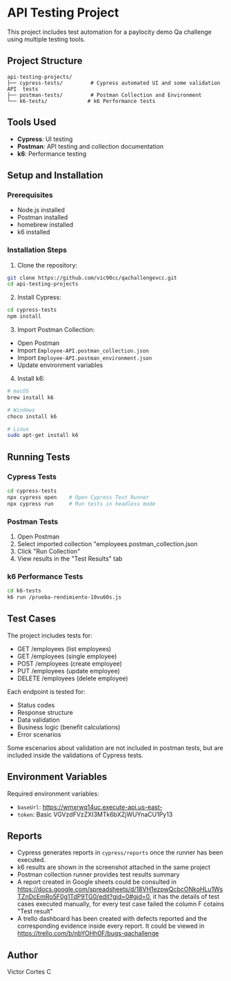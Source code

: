 # API Testing Project

This project includes test automation for a paylocity demo Qa challenge using multiple testing tools.

## Project Structure

```
api-testing-projects/
├── cypress-tests/         # Cypress automated UI and some validation API  tests
├── postman-tests/         # Postman Collection and Environment
└── k6-tests/             # k6 Performance tests
```

## Tools Used

- **Cypress**: UI testing
- **Postman**: API testing and collection documentation
- **k6**: Performance testing

## Setup and Installation

### Prerequisites
- Node.js installed
- Postman installed
- homebrew installed
- k6 installed
  

### Installation Steps
1. Clone the repository:
```bash
git clone https://github.com/vic90cc/qachallengevcc.git
cd api-testing-projects
```

2. Install Cypress:
```bash
cd cypress-tests
npm install
```

3. Import Postman Collection:
- Open Postman
- Import `Employee-API.postman_collection.json`
- Import `Employee-API.postman_environment.json`
- Update environment variables

4. Install k6:
```bash
# macOS
brew install k6

# Windows
choco install k6

# Linux
sudo apt-get install k6
```

## Running Tests

### Cypress Tests
```bash
cd cypress-tests
npx cypress open    # Open Cypress Test Runner
npx cypress run     # Run tests in headless mode
```

### Postman Tests
1. Open Postman
2. Select imported collection "employees.postman_collection.json
3. Click "Run Collection"
4. View results in the "Test Results" tab

### k6 Performance Tests
```bash
cd k6-tests
k6 run /prueba-rendimiento-10vu60s.js
```

## Test Cases

The project includes tests for:
- GET /employees (list employees)
- GET /employees (single employee)
- POST /employees (create employee)
- PUT /employees (update employee)
- DELETE /employees (delete employee)

Each endpoint is tested for:
- Status codes
- Response structure
- Data validation
- Business logic (benefit calculations)
- Error scenarios

Some escenarios about validation are not included in postman tests, but are included inside the validations of Cypress tests.

## Environment Variables

Required environment variables:
- `baseUrl`: https://wmxrwq14uc.execute-api.us-east-
- `token`: Basic VGVzdFVzZXI3MTk6bXZjWUYnaCU1Py13

## Reports

- Cypress generates reports in `cypress/reports` once the runner has been executed.
- k6 results are shown in the screenshot attached in the same project
- Postman collection runner provides test results summary
- A report created in Google sheets could be consulted in https://docs.google.com/spreadsheets/d/18VH1ezpwQcbcONkoHLu1WsTZnDcEmRo5F0g1TdP9TG0/edit?gid=0#gid=0, it has the details of test cases executed manually, for every test case failed the column F cotains "Test result"
- A trello dashboard has been created with defects reported and the corresponding evidence inside every report. It could be viewed in https://trello.com/b/nbYOHh0F/bugs-qachallenge 

## Author

Victor Cortes C

